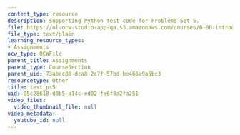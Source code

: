 ```yaml
---
content_type: resource
description: Supporting Python test code for Problems Set 5.
file: https://ol-ocw-studio-app-qa.s3.amazonaws.com/courses/6-00-introduction-to-computer-science-and-programming-fall-2008/05c28618d8b5a14ced02fe6f8a2fa251_test_ps5.py
file_type: text/plain
learning_resource_types:
- Assignments
ocw_type: OCWFile
parent_title: Assignments
parent_type: CourseSection
parent_uid: 73abac88-dca8-2c7f-57bd-be466a9a5bc3
resourcetype: Other
title: test_ps5
uid: 05c28618-d8b5-a14c-ed02-fe6f8a2fa251
video_files:
  video_thumbnail_file: null
video_metadata:
  youtube_id: null
---
```

